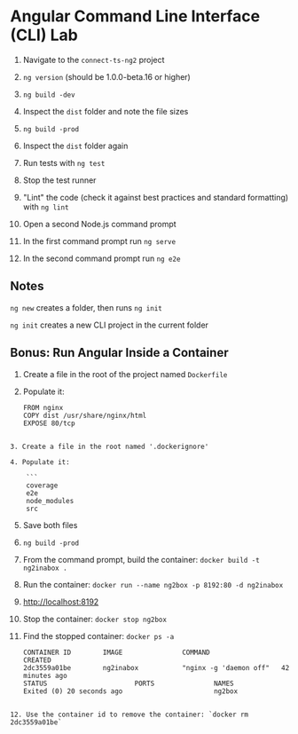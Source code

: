 # Angular Command Line Interface (CLI) Lab 

1. Navigate to the `connect-ts-ng2` project 

2. `ng version` (should be 1.0.0-beta.16 or higher)

3. `ng build -dev` 

4. Inspect the `dist` folder and note the file sizes

5. `ng build -prod` 

6. Inspect the `dist` folder again 

7. Run tests with `ng test` 

8. Stop the test runner 

9. "Lint" the code (check it against best practices and standard formatting) with `ng lint` 

10. Open a second Node.js command prompt 

11. In the first command prompt run `ng serve` 

12. In the second command prompt run `ng e2e` 

## Notes 

`ng new` creates a folder, then runs `ng init` 

`ng init` creates a new CLI project in the current folder 

## Bonus: Run Angular Inside a Container

1. Create a file in the root of the project named `Dockerfile` 

2. Populate it: 

    ```COMMAND
    FROM nginx 
    COPY dist /usr/share/nginx/html 
    EXPOSE 80/tcp
```

3. Create a file in the root named '.dockerignore' 

4. Populate it: 

    ```
    coverage
    e2e
    node_modules
    src 
```

5. Save both files 

6. `ng build -prod` 

7. From the command prompt, build the container: 
    `docker build -t ng2inabox .` 

8. Run the container: 
    `docker run --name ng2box -p 8192:80 -d ng2inabox` 

9. [http://localhost:8192](http://localhost:8192) 

10. Stop the container: `docker stop ng2box` 

11. Find the stopped container: `docker ps -a` 

    ```code
    CONTAINER ID        IMAGE               COMMAND                  CREATED             
    2dc3559a01be        ng2inabox           "nginx -g 'daemon off"   42 minutes ago      
    STATUS                      PORTS               NAMES
    Exited (0) 20 seconds ago                       ng2box
```

12. Use the container id to remove the container: `docker rm 2dc3559a01be`